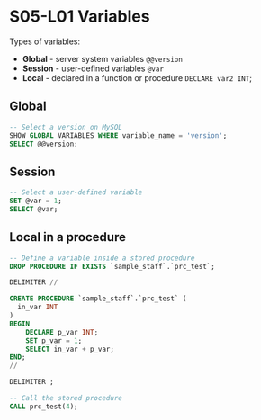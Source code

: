 # S05-L01 Variables

Types of variables:

* **Global** - server system variables `@@version`
* **Session** - user-defined variables `@var`
* **Local** - declared in a function or procedure `DECLARE var2 INT`;

## Global
```sql
-- Select a version on MySQL
SHOW GLOBAL VARIABLES WHERE variable_name = 'version';
SELECT @@version;
```

## Session

```sql
-- Select a user-defined variable
SET @var = 1;
SELECT @var;
```

## Local in a procedure

```sql
-- Define a variable inside a stored procedure
DROP PROCEDURE IF EXISTS `sample_staff`.`prc_test`;

DELIMITER //

CREATE PROCEDURE `sample_staff`.`prc_test` (
  in_var INT
)
BEGIN
    DECLARE p_var INT;
    SET p_var = 1;
    SELECT in_var + p_var;
END;
//

DELIMITER ;

-- Call the stored procedure
CALL prc_test(4);
```
